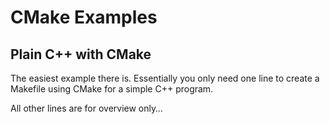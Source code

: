 # CMake Examples
## Plain C++ with CMake

The easiest example there is.
Essentially you only need one line to create a Makefile using CMake for a simple C++ program.

All other lines are for overview only…

